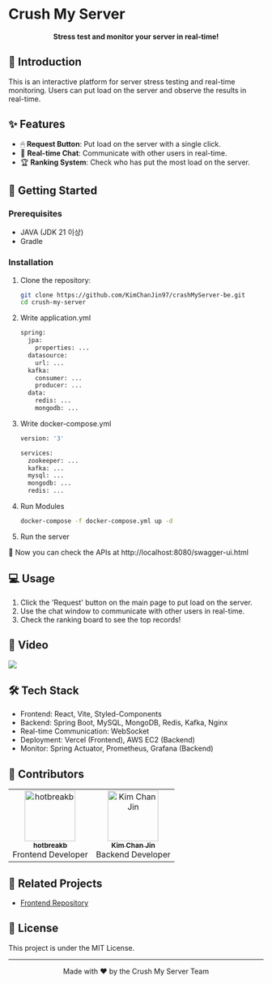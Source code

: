 # Crush My Server

<p align="center">
 <strong>Stress test and monitor your server in real-time!</strong>
</p>

## 🎯 Introduction

This is an interactive platform for server stress testing and real-time monitoring. Users can put load on the server and observe the results in real-time.

## ✨ Features

- 🖱 **Request Button**: Put load on the server with a single click.
- 💬 **Real-time Chat**: Communicate with other users in real-time.
- 🏆 **Ranking System**: Check who has put the most load on the server.

## 🚀 Getting Started

### Prerequisites

- JAVA (JDK 21 이상)
- Gradle

### Installation

1. Clone the repository:

   ```bash
   git clone https://github.com/KimChanJin97/crashMyServer-be.git
   cd crush-my-server
   ```

2. Write application.yml

   ```bash
   spring:
     jpa:
       properties: ...
     datasource:
       url: ...
     kafka:
       consumer: ...
       producer: ...
     data:
       redis: ...
       mongodb: ...
   ```

4. Write docker-compose.yml

   ```bash
   version: '3'

   services:
     zookeeper: ...
     kafka: ...
     mysql: ...
     mongodb: ...
     redis: ...
   ```

4. Run Modules

   ```bash
   docker-compose -f docker-compose.yml up -d
   ```

5. Run the server

🎉 Now you can check the APIs at http://localhost:8080/swagger-ui.html

## 💻 Usage

1. Click the 'Request' button on the main page to put load on the server.
2. Use the chat window to communicate with other users in real-time.
3. Check the ranking board to see the top records!

## 📸 Video
<img src="src/main/resources/static/video.gif"/>

## 🛠 Tech Stack

- Frontend: React, Vite, Styled-Components
- Backend: Spring Boot, MySQL, MongoDB, Redis, Kafka, Nginx
- Real-time Communication: WebSocket
- Deployment: Vercel (Frontend), AWS EC2 (Backend)
- Monitor: Spring Actuator, Prometheus, Grafana (Backend)

## 👥 Contributors

<table>
  <tr>
    <td align="center">
      <a href="https://github.com/hotbreakb">
        <img src="https://github.com/hotbreakb.png" width="100px;" alt="hotbreakb"/><br />
        <sub><b>hotbreakb</b></sub>
      </a><br />
      Frontend Developer
    </td>
    <td align="center">
      <a href="https://github.com/KimChanJin97">
        <img src="https://github.com/KimChanJin97.png" width="100px;" alt="Kim Chan Jin"/><br />
        <sub><b>Kim Chan Jin</b></sub>
      </a><br />
      Backend Developer
    </td>
  </tr>
</table>

## 🔗 Related Projects

- [Frontend Repository](https://github.com/KimChanJin97/crush-my-server-fe)

## 📄 License

This project is under the MIT License.

---

<p align="center">
  Made with ❤️ by the Crush My Server Team
</p>
